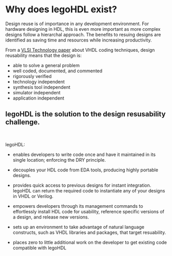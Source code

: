 # Why does legoHDL exist?

Design reuse is of importance in any development environment. For hardware designing in HDL, this is even more important as more complex designs follow a hierarchal approach. The benefits to resuing designs are identified as saving time and resources while increasing productivity.

From a [VLSI Technology paper](https://citeseerx.ist.psu.edu/viewdoc/download?doi=10.1.1.610.9071&rep=rep1&type=pdf) about VHDL coding techniques, design reusability means that the design is:

- able to solve a general problem
- well coded, documented, and commented
- rigorously verified
- technology independent
- synthesis tool independent
- simulator independent
- application independent

## legoHDL is the solution to the design resusability challenge.

<br> 

legoHDL:

- enables developers to write code once and have it maintained in its single location; enforcing the DRY principle.

- decouples your HDL code from EDA tools, producing highly portable designs.

- provides quick access to previous designs for instant integration. legoHDL can return the required code to instantiate any of your designs in VHDL or Verilog.

- empowers developers through its management commands to effortlessly install HDL code for usability, reference specific versions of a design, and release new versions.

- sets up an environment to take advantage of natural language constructs, such as VHDL libraries and packages, that target resuability.

- places zero to little additional work on the developer to get existing code compatible with legoHDL

